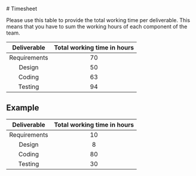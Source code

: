﻿﻿﻿﻿﻿﻿﻿﻿# TimesheetPlease use this table to provide the total working time per deliverable. This means that you have to sum the working hours of each component of the team.| Deliverable | Total working time in hours ||:-----------:|:------------------:||Requirements|70 ||Design |50 ||Coding |63 ||Testing | 94 |## Example| Deliverable | Total working time in hours ||:-----------:|:------------------:||Requirements| 10 ||Design | 8 ||Coding | 80 ||Testing | 30 |